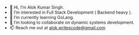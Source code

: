 - 👋 Hi, I’m Alok Kumar Singh.
- 👀 I’m interested in Full Stack Development ( Backend heavy ).
- 🌱 I’m currently learning GoLang.
- 💞️ I’m looking to collaborate on dynamic systems development.
- 📫 Reach me out at alok.writescode@gmail.com
